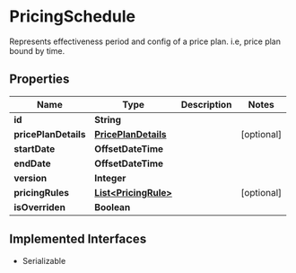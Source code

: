 

# PricingSchedule

Represents effectiveness period and config of a price plan. i.e, price plan bound by time.

## Properties

| Name | Type | Description | Notes |
|------------ | ------------- | ------------- | -------------|
|**id** | **String** |  |  |
|**pricePlanDetails** | [**PricePlanDetails**](PricePlanDetails.md) |  |  [optional] |
|**startDate** | **OffsetDateTime** |  |  |
|**endDate** | **OffsetDateTime** |  |  |
|**version** | **Integer** |  |  |
|**pricingRules** | [**List&lt;PricingRule&gt;**](PricingRule.md) |  |  [optional] |
|**isOverriden** | **Boolean** |  |  |


## Implemented Interfaces

* Serializable



